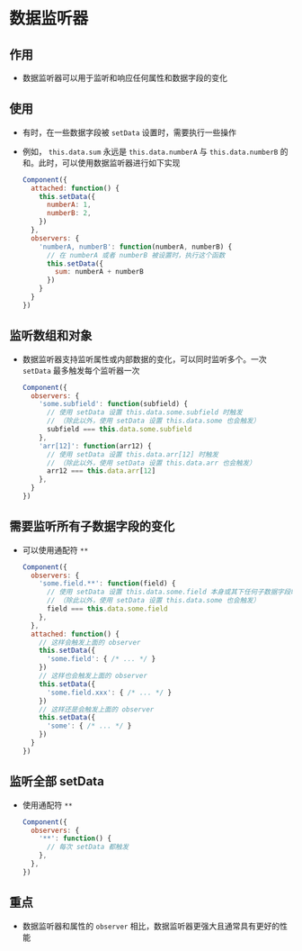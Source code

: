 # 数据监听器

## 作用

  - 数据监听器可以用于监听和响应任何属性和数据字段的变化

## 使用

  - 有时，在一些数据字段被 `setData` 设置时，需要执行一些操作

  - 例如， `this.data.sum` 永远是 `this.data.numberA` 与 `this.data.numberB` 的和。此时，可以使用数据监听器进行如下实现

    ```javascript
    Component({
      attached: function() {
        this.setData({
          numberA: 1,
          numberB: 2,
        })
      },
      observers: {
        'numberA, numberB': function(numberA, numberB) {
          // 在 numberA 或者 numberB 被设置时，执行这个函数
          this.setData({
            sum: numberA + numberB
          })
        }
      }
    })
    ```

## 监听数组和对象

  - 数据监听器支持监听属性或内部数据的变化，可以同时监听多个。一次 `setData` 最多触发每个监听器一次

    ```javascript
    Component({
      observers: {
        'some.subfield': function(subfield) {
          // 使用 setData 设置 this.data.some.subfield 时触发
          // （除此以外，使用 setData 设置 this.data.some 也会触发）
          subfield === this.data.some.subfield
        },
        'arr[12]': function(arr12) {
          // 使用 setData 设置 this.data.arr[12] 时触发
          // （除此以外，使用 setData 设置 this.data.arr 也会触发）
          arr12 === this.data.arr[12]
        },
      }
    })
    ```

## 需要监听所有子数据字段的变化

  - 可以使用通配符 `**`

    ```javascript
    Component({
      observers: {
        'some.field.**': function(field) {
          // 使用 setData 设置 this.data.some.field 本身或其下任何子数据字段时触发
          // （除此以外，使用 setData 设置 this.data.some 也会触发）
          field === this.data.some.field
        },
      },
      attached: function() {
        // 这样会触发上面的 observer
        this.setData({
          'some.field': { /* ... */ }
        })
        // 这样也会触发上面的 observer
        this.setData({
          'some.field.xxx': { /* ... */ }
        })
        // 这样还是会触发上面的 observer
        this.setData({
          'some': { /* ... */ }
        })
      }
    })
    ```

## 监听全部 setData

  - 使用通配符 `**`

    ```javascript
    Component({
      observers: {
        '**': function() {
          // 每次 setData 都触发
        },
      },
    })
    ```

## 重点

  - 数据监听器和属性的 `observer` 相比，数据监听器更强大且通常具有更好的性能
